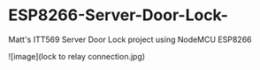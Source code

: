 # ESP8266-Server-Door-Lock-
Matt's ITT569 Server Door Lock project using NodeMCU ESP8266

![image](lock to relay connection.jpg)
